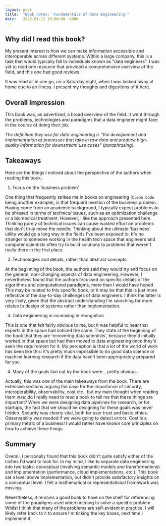 ```yaml
---
layout: post
title:  "Book notes: 'Fundamentals of Data Engineering'"
date:   2025-01-12 19:00:00 -0000
---
```


## Why did I read this book?

My present interest is how we can make information accessible and interoperable across different systems. Within a large company, this is a task that would typically fall to individuals known as "data engineers". I was yet to read one resource that provided a comprehensive overview of the field, and this one had good reviews. 

It was read all in one go, on a Saturday night, when I was locked away at home due to an illness. I present my thoughts and digestions of it here.

## Overall Impression

This book was, as advertised, a broad overview of the field. It went through the problems, technologies and paradigms that a data engineer might face in the course of doing their job.

*The definition they use for data engineering is "the develpoment and implementation of processes that take in raw data and produce high-quality information for downstream use cases" (paraphrasing).*

## Takeaways

Here are the things I noticed about the perspective of the authors when reading this book.

1) Focus on the 'business problem'

One thing that frequently strikes me in books on engineering (`Clean Code` being another example), is that frequent mention of the business problem. Having come from an academic background, I typically expect problems to be phrased in terms of *technical* issues, such as an optimization challenge or a biomedical treatment. However, I like the approach presented here. Thinking purely of technical issues can cause wasted effort on problems that don't truly move the needle. Thinking about the ultimate 'business' utility would go a long way in the fields I've been exposed to. It's no stranger to someone working in the health tech space that engineers and computer scientists often try to build solutions to problems that weren't really there in the first place.

2) Technologies and details, rather than abstract concepts.

At the beginning of the book, the authors said they would try and focus on the general, non-changing aspects of data engineering. However, I nevertheless found that the authors focussed on specific details of the algorithms and computational paradigms, more than I would have hoped. This may be related to this specific book, or it may be that this is just more reflective of the day-to-day challenges of data engineers. I think the latter is very likely, given that the abstract understanding I'm searching for more relates to design of systems rather than implementation.

3) Data engineering is increasing in recognition

This is one that felt fairly obvious to me, but it was helpful to hear that experts in the space had noticed the same. They state at the beginning of the book that they are 'recovering data scientists', because they'd initially worked in that space but had then moved to data engineering once they'd seen the requirement for it. My perception is that a lot of the world of work has been like this: it's pretty much impossible to do good data science or machine learning research if the data hasn't been appropriately prepared for you.

4) Many of the goals laid out by the book were... pretty obvious.

Actually, this was one of the main takeaways from the book. There are extensive sections arguing the case for the importance of security, interoperability, observability, cost etc., but my main thought when reading them was: do I really need to read a book to tell me that these things are important? When we were designing data pipelines for research, or for startups, the fact that we should be designing for these goals was never hidden. Security was clearly vital, both for user trust and basic ethics. Observability was needed if we were going to detect errors. Cost is a primary metric of a business! I would rather have known core principles on *how* to achieve these things.

## Summary

Overall, I personally found that this book didn't quite satisfy either of the niches I'd want to look for. In my mind, I like to separate data engineering into two tasks: conceptual (involving semantic models and transformations) and implementation (performance, cloud implementations, etc.). This book sat a level above implementation, but didn't provide satisfactory insights on a conceptual level. I felt a mathematical or representational framework was missing.

Nevertheless, it remains a good book to have on the shelf for referencing some of the paradigms used when needing to solve a specific problem. Whilst I think that many of the problems are self-evident in practice, I will likely refer back to it to ensure I'm ticking the key boxes, next time I implement it.